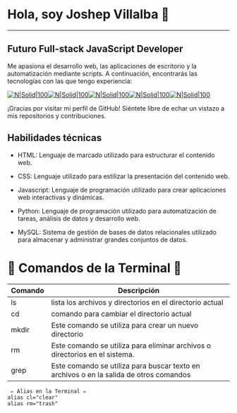 # Hola, soy Joshep Villalba 👋
---
## Futuro Full-stack JavaScript Developer

Me apasiona el desarrollo web, las aplicaciones de escritorio y la automatización mediante scripts. A continuación, encontrarás las tecnologías con las que tengo experiencia:

[![N|Solid|100](https://cdn.icon-icons.com/icons2/2699/PNG/96/python_vertical_logo_icon_168039.png)](https://www.python.org/)[![N|Solid|100](https://cdn.icon-icons.com/icons2/2415/PNG/96/html_original_wordmark_logo_icon_146478.png)](https://developer.mozilla.org/es/docs/Web/HTML)[![N|Solid|100](https://cdn.icon-icons.com/icons2/2415/PNG/96/css_original_wordmark_logo_icon_146576.png)](https://developer.mozilla.org/es/docs/Web/CSS)[![N|Solid|100](https://cdn.icon-icons.com/icons2/2415/PNG/96/javascript_original_logo_icon_146455.png)](https://developer.mozilla.org/es/docs/Web/JavaScript)[![N|Solid|100](https://cdn.icon-icons.com/icons2/2107/PNG/96/file_type_node_icon_130301.png)](https://nodejs.org/en/)

¡Gracias por visitar mi perfil de GitHub! Siéntete libre de echar un vistazo a mis repositorios y contribuciones.

## Habilidades técnicas

- HTML: Lenguaje de marcado utilizado para estructurar el contenido web.

- CSS: Lenguaje utilizado para estilizar la presentación del contenido web.

- Javascript: Lenguaje de programación utilizado para crear aplicaciones web interactivas y dinámicas.

- Python: Lenguaje de programación utilizado para automatización de tareas, análisis de datos y desarrollo web.

- MySQL: Sistema de gestión de bases de datos relacionales utilizado para almacenar y administrar grandes conjuntos de datos.

# 📖 Comandos de la Terminal 📖

| Comando | Descripción |
| ------ | ------ |
| ls | lista los archivos y directorios en el directorio actual |
| cd | comando para cambiar el directorio actual |
| mkdir | Este comando se utiliza para crear un nuevo directorio |
| rm | Este comando se utiliza para eliminar archivos o directorios en el sistema. |
| grep | Este comando se utiliza para buscar texto en archivos o en la salida de otros comandos |

```
 ✏️ Alias en la Terminal ✏️
alias cl="clear"
alias rm="trash"
```

<!---
joshepvillalba/joshepvillalba is a ✨ special ✨ repository because its `README.md` (this file) appears on your GitHub profile.
You can click the Preview link to take a look at your changes.
--->
